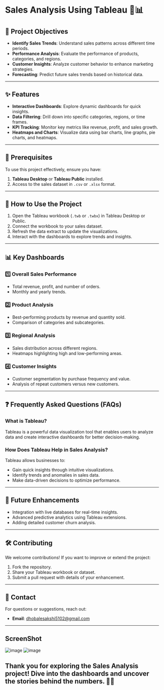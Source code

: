 # Sales Analysis Using Tableau 🚀📊

## 🎯 Project Objectives
- **Identify Sales Trends**: Understand sales patterns across different time periods.
- **Performance Analysis**: Evaluate the performance of products, categories, and regions.
- **Customer Insights**: Analyze customer behavior to enhance marketing strategies.
- **Forecasting**: Predict future sales trends based on historical data.

---

## ✨ Features
- **Interactive Dashboards**: Explore dynamic dashboards for quick insights.
- **Data Filtering**: Drill down into specific categories, regions, or time frames.
- **KPI Tracking**: Monitor key metrics like revenue, profit, and sales growth.
- **Heatmaps and Charts**: Visualize data using bar charts, line graphs, pie charts, and heatmaps.

---

## 🔧 Prerequisites
To use this project effectively, ensure you have:
1. **Tableau Desktop** or **Tableau Public** installed.
2. Access to the sales dataset in `.csv` or `.xlsx` format.

---

## 🚀 How to Use the Project
1. Open the Tableau workbook (`.twb` or `.twbx`) in Tableau Desktop or Public.
2. Connect the workbook to your sales dataset.
3. Refresh the data extract to update the visualizations.
4. Interact with the dashboards to explore trends and insights.

---

## 📊 Key Dashboards
### 1️⃣ Overall Sales Performance
- Total revenue, profit, and number of orders.
- Monthly and yearly trends.

### 2️⃣ Product Analysis
- Best-performing products by revenue and quantity sold.
- Comparison of categories and subcategories.

### 3️⃣ Regional Analysis
- Sales distribution across different regions.
- Heatmaps highlighting high and low-performing areas.

### 4️⃣ Customer Insights
- Customer segmentation by purchase frequency and value.
- Analysis of repeat customers versus new customers.

---

## ❓ Frequently Asked Questions (FAQs)
### What is Tableau?
Tableau is a powerful data visualization tool that enables users to analyze data and create interactive dashboards for better decision-making.

### How Does Tableau Help in Sales Analysis?
Tableau allows businesses to:
- Gain quick insights through intuitive visualizations.
- Identify trends and anomalies in sales data.
- Make data-driven decisions to optimize performance.

---

## 🔮 Future Enhancements
- Integration with live databases for real-time insights.
- Advanced predictive analytics using Tableau extensions.
- Adding detailed customer churn analysis.

---

## 🛠️ Contributing
We welcome contributions! If you want to improve or extend the project:
1. Fork the repository.
2. Share your Tableau workbook or dataset.
3. Submit a pull request with details of your enhancement.

---

## 📩 Contact
For questions or suggestions, reach out:
- **Email**: dhobalesakshi5102@gmail.com


---

## ScreenShot

![image](https://github.com/user-attachments/assets/c5b7531a-6e33-45f3-a928-eec09c6421b8)
![image](https://github.com/user-attachments/assets/b8d765f8-7263-4e22-96c8-3ee952a0a9b3)






## Thank you for exploring the Sales Analysis project! Dive into the dashboards and uncover the stories behind the numbers. 🚀✅
